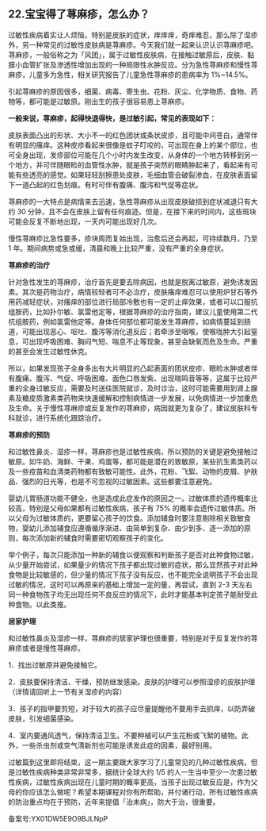 ## 22.宝宝得了荨麻疹，怎么办？
过敏性疾病着实让人烦恼，特别是皮肤的症状，痒痒痒，奇痒难忍，那么除了湿疹外，另一种常见的过敏性皮肤病是荨麻疹。今天我们就一起来认识认识荨麻疹吧。荨麻疹，一般俗称之为「风团」，属于过敏性皮肤病，在接触过敏原后，皮肤、黏膜小血管扩张及渗透性增加出现的一种局限性水肿反应。分为急性荨麻疹和慢性荨麻疹，儿童多为急性，相关研究报告了儿童急性荨麻疹的患病率为 1%~14.5%。


引起荨麻疹的原因很多，细菌、病毒、寄生虫、花粉、灰尘、化学物质、食物、药物等，都可能是过敏原。刚出生的孩子很容易患上荨麻疹。


**一般来说，荨麻疹，起得快退得快，是过敏引起，常见的表现如下：**


皮肤表面凸出的形状、大小不一的红色团状或条状皮疹，且可能中间苍白，通常伴有明显的瘙痒。这种皮疹看起来很像是蚊子叮咬的，可出现在身上的某个部位，也可全身出现，发疹部位可能在几个小时内发生改变，从身体的一个地方转移到另一个地方，并可伴随眼睑的血管性水肿，就是孩子突然的眼睛肿起来了，看起来有可能有些透亮的感觉。如果轻轻刮擦患处皮肤，毛细血管会破裂渗血，在皮肤表面留下一道凸起的红色划痕。有时可伴有腹痛、腹泻和气促等症状。


荨麻疹的一大特点是病情来去迅速，急性荨麻疹从出现皮肤破损到症状减退只有大约 30 分钟，且不会在皮肤上留有任何痕迹。但是，在接下来的时间内，这些斑块可能会反复不断地出现，一天内可能出现好几次。


慢性荨麻疹比急性要多，疹块周而复始出现，治愈后还会再起，可持续数月，乃至 1 年。期间病势或急或缓，清晨和晚上比较严重，没有严重的全身症状。


**荨麻疹的治疗**


针对急性发生的荨麻疹，治疗首先是要去除病因，也就是脱离过敏原，避免诱发因素。其次是药物治疗，病情较轻者可不必治疗，皮肤瘙痒难忍可以使用炉甘石等外用药减轻症状，对瘙痒的部位进行局部冷敷也有一定的止痒效果，或者可以口服抗组胺药，比如扑尔敏、氯雷他定等，根据荨麻疹的治疗指南，建议儿童使用第二代抗组胺药，例如氯雷他定等。身体任何部位都可能发生荨麻疹，如病情蔓延到肠道，可能出现恶心、呕吐、腹泻等消化道反应；若牵涉至咽喉，使喉咙肿大引起窒息，可出现呼吸困难、胸闷气短、喘息不止等现象，甚至会缺氧而危及生命。严重的甚至会发生过敏性休克。


所以，如果发现孩子全身多出有大片明显的凸起表面的团状皮疹、眼睑水肿或者伴有腹痛、腹泻、气促、呼吸困难、面色口唇发紫、出现喘鸣音等等，这属于比较严重的全身过敏反应，需要及时送往医院就诊，及时诊治，这时可能需要用到肾上腺素及糖皮质激素类药物来快速缓解和控制病情进一步发展，以免病情进一步加重危及生命。关于慢性荨麻疹或反复发作的荨麻疹，病因就更为复杂了，建议皮肤科专科就诊，进行系统化跟踪治疗。


**荨麻疹的预防**


和过敏性鼻炎、湿疹一样，荨麻疹也是过敏性疾病，所以预防的关键是避免接触过敏原。如牛奶、海鲜、干果、鸡蛋等，都可能是潜在的致敏原，某些抗生素类药以及一些疫苗和血清类药物都有致敏可能性。此外，花粉、飞絮、动物的皮屑、护肤品、强烈的日光等，也是不可忽视的过敏因素。这些都要注意避免。


婴幼儿胃肠道功能不健全，也是造成此症发作的原因之一。过敏体质的遗传概率比较高，特别是父母如果都有过敏性疾病，孩子有 75% 的概率会遗传过敏体质。所以父母为过敏体质的，更要留心孩子的饮食。添加辅食时要注意剔除相关致敏食物，婴幼儿添加辅食应遵循循序渐进、由简单到复杂、由少到多、逐一添加的原则，每次添加新的辅食时需要密切观察孩子的变化。


举个例子，每次只能添加一种新的辅食以便观察和判断孩子是否对此种食物过敏，从少量开始尝试，如果量少的情况下孩子都出现过敏的症状，那么显然孩子对此种食物是比较敏感的，但少量的情况下孩子没有反应，也不能完全说明孩子不会出现过敏的情况，这时可以再原来的基础上增加一定的量，再尝试，直到 2-3 天左右同一种食物孩子均无出现任何不良反应的情况下，此时才能基本判定孩子能耐受此种食物。以此类推。


**居家护理**


和过敏性鼻炎及湿疹一样，荨麻疹的居家护理也很重要，特别是对于反复发作的荨麻疹或者是慢性荨麻疹。


1．找出过敏原并避免接触它。


2．皮肤要保持清洁、干燥，预防继发感染。皮肤的护理可以参照湿疹的皮肤护理（详情请回听上一节有关湿疹的内容）


3．孩子的指甲要剪短，对于较大的孩子应尽量提醒他不要用手去抓痒，以防弄破皮肤，引发细菌感染。


4．室内要通风透气，保持清洁卫生。不要种植可以产生花粉或飞絮的植物。此外，一些杀虫剂或空气清新剂也可能是诱发此症的因素，最好别用。


过敏篇到这里即将结束，这一期主要跟大家学习了儿童常见的几种过敏性疾病，但是过敏性疾病种类非常非常多，据统计全球大约 1/5 的人一生当中至少一次患过敏性疾病，过敏性疾病出现在儿童时期的概率更高，当孩子出现过敏反应是，作为父母的你应该怎么做呢？希望本期课程对你有所帮助，并付诸行动，所有过敏性疾病的防治重点均在于预防，近年来提倡「治未病」，防大于治，很重要。


备案号:YX01DW5E9O9BJLNpP

